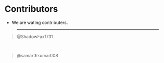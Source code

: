 # Contributors
- We are wating contributers.

> ----------------------------

> @ShadowFax1731

</br>

> @samarthkumar008

